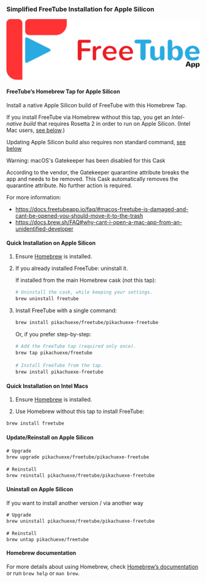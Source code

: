 ### Simplified FreeTube Installation for Apple Silicon

[![FreeTube](assets/logoColor.svg)](https://github.com/FreeTubeApp/FreeTube "https://github.com/FreeTubeApp/FreeTube")


#### FreeTube’s Homebrew Tap for Apple Silicon

Install a native Apple Silicon build of FreeTube with this Homebrew Tap.

If you install FreeTube via Homebrew without this tap, you get an _Intel-native build_ that requires Rosetta 2 in order to run on Apple Silicon.
(Intel Mac users, [see below](#intel-section).)

Updating Apple Silicon build also requires non standard command, [see below](#arm-update-section)


Warning: macOS's Gatekeeper has been disabled for this Cask

According to the vendor, the Gatekeeper quarantine attribute breaks the app and needs to be removed. This Cask automatically removes the quarantine attribute. No further action is required.

For more information:
- https://docs.freetubeapp.io/faq/#macos-freetube-is-damaged-and-cant-be-opened-you-should-move-it-to-the-trash
- https://docs.brew.sh/FAQ#why-cant-i-open-a-mac-app-from-an-unidentified-developer


#### Quick Installation on Apple Silicon

1. Ensure [Homebrew](https://brew.sh) is installed.

1. If you already installed FreeTube: uninstall it.

   If installed from the main Homebrew cask (not this tap):

    ```bash
    # Uninstall the cask, while keeping your settings.
    brew uninstall freetube
    ```

1. Install FreeTube with a single command:

    ```bash
    brew install pikachuexe/freetube/pikachuexe-freetube
    ```

    Or, if you prefer step-by-step:

    ```bash
    # Add the FreeTube tap (required only once).
    brew tap pikachuexe/freetube

    # Install FreeTube from the tap.
    brew install pikachuexe-freetube
    ```


<a name="intel-section"></a>
#### Quick Installation on Intel Macs

1. Ensure [Homebrew](https://brew.sh) is installed.

1. Use Homebrew without this tap to install FreeTube:

```bash
brew install freetube
```


<a name="arm-update-section"></a>
#### Update/Reinstall on Apple Silicon
```shell
# Upgrade
brew upgrade pikachuexe/freetube/pikachuexe-freetube

# Reinstall
brew reinstall pikachuexe/freetube/pikachuexe-freetube
```


#### Uninstall on Apple Silicon
If you want to install another version / via another way
```shell
# Upgrade
brew uninstall pikachuexe/freetube/pikachuexe-freetube

# Reinstall
brew untap pikachuexe/freetube
```


#### Homebrew documentation

For more details about using Homebrew, check [Homebrew’s documentation](https://docs.brew.sh) or run `brew help` or `man brew`.
